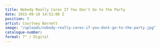 ```yaml
---
title: Nobody Really Cares If You Don't Go to the Party
date: 2015-09-18 14:51:00 Z
position: 5
artist: Courtney Barnett
image: "/uploads/nobody-really-cares-if-you-dont-go-to-the-party.jpg"
catalogue-number: 
format: 7" / Digital
---
```


